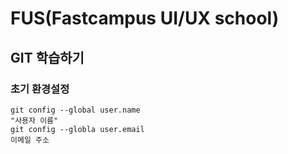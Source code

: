 # FUS(Fastcampus UI/UX school)
## GIT 학습하기
### 초기 환경설정
```
git config --global user.name
"사용자 이름"
git config --globla user.email
이메일 주소
```